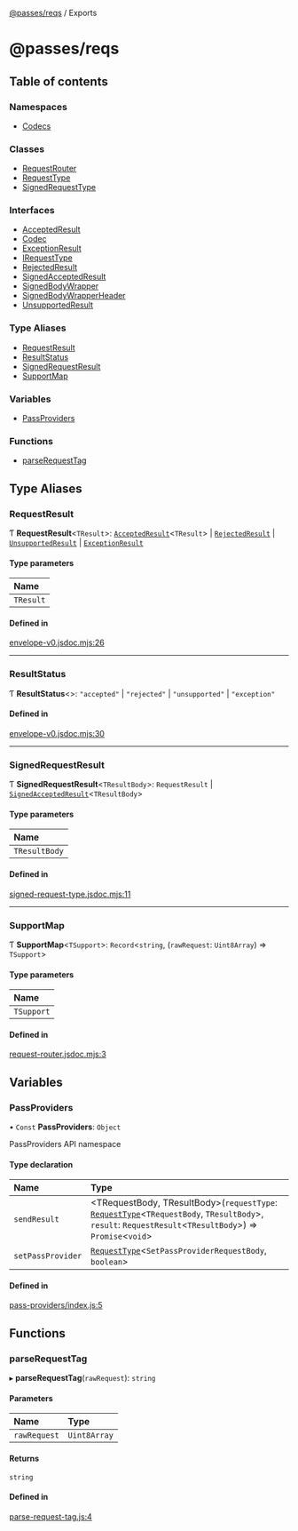 [@passes/reqs](README.md) / Exports

# @passes/reqs

## Table of contents

### Namespaces

- [Codecs](modules/Codecs.md)

### Classes

- [RequestRouter](classes/RequestRouter.md)
- [RequestType](classes/RequestType.md)
- [SignedRequestType](classes/SignedRequestType.md)

### Interfaces

- [AcceptedResult](interfaces/AcceptedResult.md)
- [Codec](interfaces/Codec.md)
- [ExceptionResult](interfaces/ExceptionResult.md)
- [IRequestType](interfaces/IRequestType.md)
- [RejectedResult](interfaces/RejectedResult.md)
- [SignedAcceptedResult](interfaces/SignedAcceptedResult.md)
- [SignedBodyWrapper](interfaces/SignedBodyWrapper.md)
- [SignedBodyWrapperHeader](interfaces/SignedBodyWrapperHeader.md)
- [UnsupportedResult](interfaces/UnsupportedResult.md)

### Type Aliases

- [RequestResult](modules.md#requestresult)
- [ResultStatus](modules.md#resultstatus)
- [SignedRequestResult](modules.md#signedrequestresult)
- [SupportMap](modules.md#supportmap)

### Variables

- [PassProviders](modules.md#passproviders)

### Functions

- [parseRequestTag](modules.md#parserequesttag)

## Type Aliases

### RequestResult

Ƭ **RequestResult**\<`TResult`\>: [`AcceptedResult`](interfaces/AcceptedResult.md)\<`TResult`\> \| [`RejectedResult`](interfaces/RejectedResult.md) \| [`UnsupportedResult`](interfaces/UnsupportedResult.md) \| [`ExceptionResult`](interfaces/ExceptionResult.md)

#### Type parameters

| Name |
| :------ |
| `TResult` |

#### Defined in

[envelope-v0.jsdoc.mjs:26](https://github.com/passes-org/passes/blob/1a8acfa/packages/reqs/src/envelope-v0.jsdoc.mjs#L26)

___

### ResultStatus

Ƭ **ResultStatus**\<\>: ``"accepted"`` \| ``"rejected"`` \| ``"unsupported"`` \| ``"exception"``

#### Defined in

[envelope-v0.jsdoc.mjs:30](https://github.com/passes-org/passes/blob/1a8acfa/packages/reqs/src/envelope-v0.jsdoc.mjs#L30)

___

### SignedRequestResult

Ƭ **SignedRequestResult**\<`TResultBody`\>: `RequestResult` \| [`SignedAcceptedResult`](interfaces/SignedAcceptedResult.md)\<`TResultBody`\>

#### Type parameters

| Name |
| :------ |
| `TResultBody` |

#### Defined in

[signed-request-type.jsdoc.mjs:11](https://github.com/passes-org/passes/blob/1a8acfa/packages/reqs/src/signed-request-type.jsdoc.mjs#L11)

___

### SupportMap

Ƭ **SupportMap**\<`TSupport`\>: `Record`\<`string`, (`rawRequest`: `Uint8Array`) => `TSupport`\>

#### Type parameters

| Name |
| :------ |
| `TSupport` |

#### Defined in

[request-router.jsdoc.mjs:3](https://github.com/passes-org/passes/blob/1a8acfa/packages/reqs/src/request-router.jsdoc.mjs#L3)

## Variables

### PassProviders

• `Const` **PassProviders**: `Object`

PassProviders API namespace

#### Type declaration

| Name | Type |
| :------ | :------ |
| `sendResult` | \<TRequestBody, TResultBody\>(`requestType`: [`RequestType`](classes/RequestType.md)\<`TRequestBody`, `TResultBody`\>, `result`: `RequestResult`\<`TResultBody`\>) => `Promise`\<`void`\> |
| `setPassProvider` | [`RequestType`](classes/RequestType.md)\<`SetPassProviderRequestBody`, `boolean`\> |

#### Defined in

[pass-providers/index.js:5](https://github.com/passes-org/passes/blob/1a8acfa/packages/reqs/src/pass-providers/index.js#L5)

## Functions

### parseRequestTag

▸ **parseRequestTag**(`rawRequest`): `string`

#### Parameters

| Name | Type |
| :------ | :------ |
| `rawRequest` | `Uint8Array` |

#### Returns

`string`

#### Defined in

[parse-request-tag.js:4](https://github.com/passes-org/passes/blob/1a8acfa/packages/reqs/src/parse-request-tag.js#L4)

